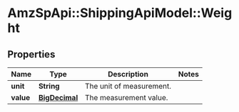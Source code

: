 # AmzSpApi::ShippingApiModel::Weight

## Properties
Name | Type | Description | Notes
------------ | ------------- | ------------- | -------------
**unit** | **String** | The unit of measurement. | 
**value** | [**BigDecimal**](BigDecimal.md) | The measurement value. | 


